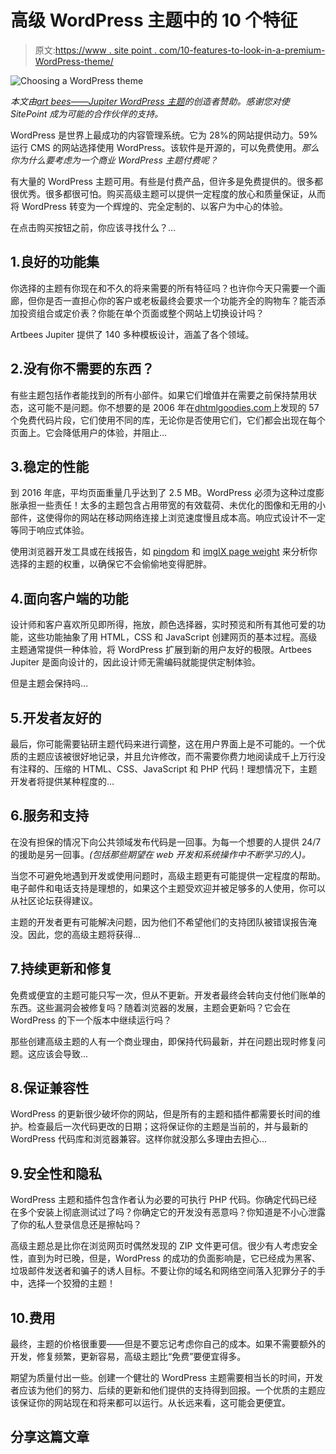 # 高级 WordPress 主题中的 10 个特征

> 原文:[https://www . site point . com/10-features-to-look-in-a-premium-WordPress-theme/](https://www.sitepoint.com/10-features-to-look-for-in-a-premium-wordpress-theme/)

![Choosing a WordPress theme](../Images/13c34500c25fb3547bc66e982526847a.png)

*本文由[art bees——Jupiter WordPress 主题](https://themes.artbees.net/?utm_source=ArtbeesNetSite)的创造者赞助。感谢您对使 SitePoint 成为可能的合作伙伴的支持。*

WordPress 是世界上最成功的内容管理系统。它为 28%的网站提供动力。59%运行 CMS 的网站选择使用 WordPress。该软件是开源的，可以免费使用。*那么你为什么要考虑为一个商业 WordPress 主题付费呢？*

有大量的 WordPress 主题可用。有些是付费产品，但许多是免费提供的。很多都很优秀。很多都很可怕。购买高级主题可以提供一定程度的放心和质量保证，从而将 WordPress 转变为一个辉煌的、完全定制的、以客户为中心的体验。

在点击购买按钮之前，你应该寻找什么？…

## 1.良好的功能集

你选择的主题有你现在和不久的将来需要的所有特征吗？也许你今天只需要一个画廊，但你是否一直担心你的客户或老板最终会要求一个功能齐全的购物车？能否添加投资组合或定价表？你能在单个页面或整个网站上切换设计吗？

Artbees Jupiter 提供了 140 多种模板设计，涵盖了各个领域。

## 2.没有你不需要的东西？

有些主题包括作者能找到的所有小部件。如果它们增值并在需要之前保持禁用状态，这可能不是问题。你不想要的是 2006 年在[dhtmlgoodies.com](http://www.dhtmlgoodies.com/)上发现的 57 个免费代码片段，它们使用不同的库，无论你是否使用它们，它们都会出现在每个页面上。它会降低用户的体验，并阻止…

## 3.稳定的性能

到 2016 年底，平均页面重量几乎达到了 2.5 MB。WordPress 必须为这种过度膨胀承担一些责任！太多的主题包含占用带宽的有效载荷、未优化的图像和无用的小部件，这使得你的网站在移动网络连接上浏览速度慢且成本高。响应式设计不一定等同于响应式体验。

使用浏览器开发工具或在线报告，如 [pingdom](https://tools.pingdom.com/) 和 [imgIX page weight](https://pageweight.imgix.com/) 来分析你选择的主题的权重，以确保它不会偷偷地变得肥胖。

## 4.面向客户端的功能

设计师和客户喜欢所见即所得，拖放，颜色选择器，实时预览和所有其他可爱的功能，这些功能抽象了用 HTML，CSS 和 JavaScript 创建网页的基本过程。高级主题通常提供一种体验，将 WordPress 扩展到新的用户友好的极限。Artbees Jupiter 是面向设计的，因此设计师无需编码就能提供定制体验。

但是主题会保持吗…

## 5.开发者友好的

最后，你可能需要钻研主题代码来进行调整，这在用户界面上是不可能的。一个优质的主题应该被很好地记录，并且允许修改，而不需要你费力地阅读成千上万行没有注释的、压缩的 HTML、CSS、JavaScript 和 PHP 代码！理想情况下，主题开发者将提供某种程度的…

## 6.服务和支持

在没有担保的情况下向公共领域发布代码是一回事。为每一个想要的人提供 24/7 的援助是另一回事。*(包括那些期望在 web 开发和系统操作中不断学习的人)。*

当您不可避免地遇到开发或使用问题时，高级主题更有可能提供一定程度的帮助。电子邮件和电话支持是理想的，如果这个主题受欢迎并被足够多的人使用，你可以从社区论坛获得建议。

主题的开发者更有可能解决问题，因为他们不希望他们的支持团队被错误报告淹没。因此，您的高级主题将获得…

## 7.持续更新和修复

免费或便宜的主题可能只写一次，但从不更新。开发者最终会转向支付他们账单的东西。这些漏洞会被修复吗？随着浏览器的发展，主题会更新吗？它会在 WordPress 的下一个版本中继续运行吗？

那些创建高级主题的人有一个商业理由，即保持代码最新，并在问题出现时修复问题。这应该会导致…

## 8.保证兼容性

WordPress 的更新很少破坏你的网站，但是所有的主题和插件都需要长时间的维护。检查最后一次代码更改的日期；这将保证你的主题是当前的，并与最新的 WordPress 代码库和浏览器兼容。这样你就没那么多理由去担心…

## 9.安全性和隐私

WordPress 主题和插件包含作者认为必要的可执行 PHP 代码。你确定代码已经在多个安装上彻底测试过了吗？你确定它的开发没有恶意吗？你知道是不小心泄露了你的私人登录信息还是擦帖吗？

高级主题总是比你在浏览网页时偶然发现的 ZIP 文件更可信。很少有人考虑安全性，直到为时已晚，但是，WordPress 的成功的负面影响是，它已经成为黑客、垃圾邮件发送者和骗子的诱人目标。不要让你的域名和网络空间落入犯罪分子的手中，选择一个狡猾的主题！

## 10.费用

最终，主题的价格很重要——但是不要忘记考虑你自己的成本。如果不需要额外的开发，修复频繁，更新容易，高级主题比“免费”要便宜得多。

期望为质量付出一些。创建一个健壮的 WordPress 主题需要相当长的时间，开发者应该为他们的努力、后续的更新和他们提供的支持得到回报。一个优质的主题应该保证你的网站现在和将来都可以运行。从长远来看，这可能会更便宜。

## 分享这篇文章